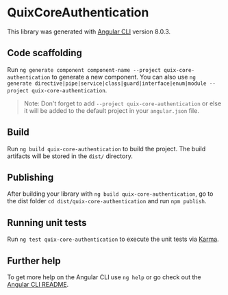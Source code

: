# QuixCoreAuthentication

This library was generated with [Angular CLI](https://github.com/angular/angular-cli) version 8.0.3.

## Code scaffolding

Run `ng generate component component-name --project quix-core-authentication` to generate a new component. You can also use `ng generate directive|pipe|service|class|guard|interface|enum|module --project quix-core-authentication`.
> Note: Don't forget to add `--project quix-core-authentication` or else it will be added to the default project in your `angular.json` file. 

## Build

Run `ng build quix-core-authentication` to build the project. The build artifacts will be stored in the `dist/` directory.

## Publishing

After building your library with `ng build quix-core-authentication`, go to the dist folder `cd dist/quix-core-authentication` and run `npm publish`.

## Running unit tests

Run `ng test quix-core-authentication` to execute the unit tests via [Karma](https://karma-runner.github.io).

## Further help

To get more help on the Angular CLI use `ng help` or go check out the [Angular CLI README](https://github.com/angular/angular-cli/blob/master/README.md).
